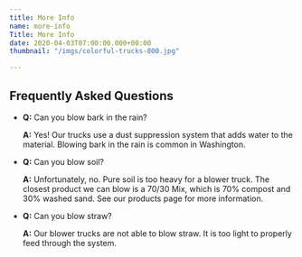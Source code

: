 ```yaml
---
title: More Info
name: more-info
Title: More Info
date: 2020-04-03T07:00:00.000+00:00
thumbnail: "/imgs/colorful-trucks-800.jpg"

---
```

## Frequently Asked Questions

* **Q:** Can you blow bark in the rain?

  **A:** Yes! Our trucks use a dust suppression system that adds water to the material. Blowing bark in the rain is common in Washington. 
* **Q:** Can you blow soil?

  **A:** Unfortunately, no. Pure soil is too heavy for a blower truck. The closest product we can blow is a 70/30 Mix, which is 70% compost and 30% washed sand. See our products page for more information.
* **Q:** Can you blow straw?

  **A:** Our blower trucks are not able to blow straw. It is too light to properly feed through the system. 